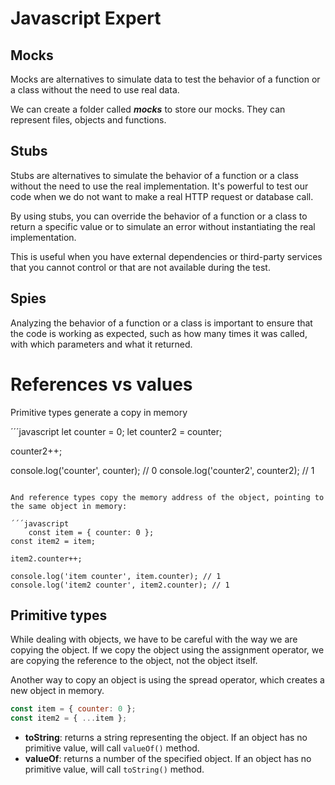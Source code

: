 # Javascript Expert

## Mocks

Mocks are alternatives to simulate data to test the behavior of a function or a class without the need to use real data.

We can create a folder called *__mocks__* to store our mocks. They can represent files, objects and functions.

## Stubs

Stubs are alternatives to simulate the behavior of a function or a class without the need to use the real implementation. It's powerful to test our code when we do not want to make a real HTTP request or database call.

By using stubs, you can override the behavior of a function or a class to return a specific value or to simulate an error without instantiating the real implementation.

This is useful when you have external dependencies or third-party services that you cannot control or that are not available during the test.

## Spies

Analyzing the behavior of a function or a class is important to ensure that the code is working as expected, such as how many times it was called, with which parameters and what it returned.

# References vs values

Primitive types generate a copy in memory

´´´javascript
let counter = 0;
let counter2 = counter;

counter2++;

console.log('counter', counter); // 0
console.log('counter2', counter2); // 1
```

And reference types copy the memory address of the object, pointing to the same object in memory:
    
´´´javascript
    const item = { counter: 0 };
const item2 = item;

item2.counter++;

console.log('item counter', item.counter); // 1
console.log('item2 counter', item2.counter); // 1
```

## Primitive types

While dealing with objects, we have to be careful with the way we are copying the object. If we copy the object using the assignment operator, we are copying the reference to the object, not the object itself.

Another way to copy an object is using the spread operator, which creates a new object in memory.


```javascript
const item = { counter: 0 };
const item2 = { ...item };
```

- **toString**: returns a string representing the object. If an object has no primitive value, will call `valueOf()` method.
- **valueOf**: returns a number of the specified object. If an object has no primitive value, will call `toString()` method.